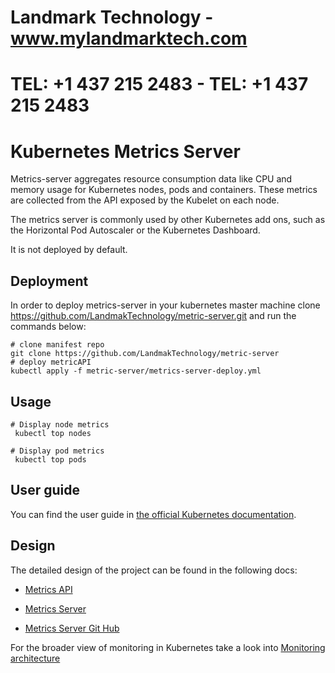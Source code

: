 # Landmark Technology - www.mylandmarktech.com
# TEL: +1 437 215 2483  - TEL: +1 437 215 2483
# Kubernetes Metrics Server 

Metrics-server aggregates resource consumption data like CPU and memory usage for Kubernetes nodes, pods and containers. These metrics are collected from the API exposed by the Kubelet on each node.

The metrics server is commonly used by other Kubernetes add ons, such as the Horizontal Pod Autoscaler or the Kubernetes Dashboard. 

It is not deployed by default.

## Deployment
In order to deploy metrics-server in your kubernetes master machine clone https://github.com/LandmakTechnology/metric-server.git  and run the commands below:
 
```console
# clone manifest repo
git clone https://github.com/LandmakTechnology/metric-server
# deploy metricAPI
kubectl apply -f metric-server/metrics-server-deploy.yml
```

## Usage

```console
# Display node metrics
 kubectl top nodes

# Display pod metrics
 kubectl top pods
```

## User guide

You can find the user guide in
[the official Kubernetes documentation](https://kubernetes.io/docs/tasks/debug-application-cluster/resource-metrics-pipeline/).

## Design

The detailed design of the project can be found in the following docs:

- [Metrics API](https://github.com/kubernetes/community/blob/master/contributors/design-proposals/instrumentation/resource-metrics-api.md)
- [Metrics Server](https://github.com/kubernetes/community/blob/master/contributors/design-proposals/instrumentation/metrics-server.md)

- [Metrics Server Git Hub](https://github.com/kubernetes-sigs/metrics-server.git)

For the broader view of monitoring in Kubernetes take a look into
[Monitoring architecture](https://github.com/kubernetes/community/blob/master/contributors/design-proposals/instrumentation/monitoring_architecture.md)
